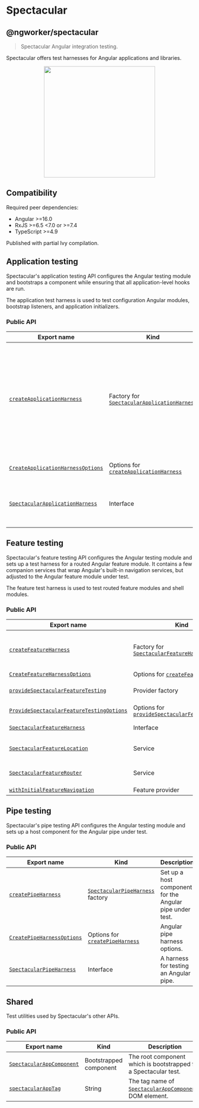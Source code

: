 # Spectacular

## @ngworker/spectacular

> Spectacular Angular integration testing.

Spectacular offers test harnesses for Angular applications and libraries.

<p align="center">
 <img width="300" height="300" src="https://cdn.jsdelivr.net/gh/ngworker/ngworker@main/packages/spectacular/src/assets/logo.png" />
</p>

## Compatibility

Required peer dependencies:

- Angular >=16.0
- RxJS >=6.5 <7.0 or >=7.4
- TypeScript >=4.9

Published with partial Ivy compilation.

## Application testing

Spectacular's application testing API configures the Angular testing module and
bootstraps a component while ensuring that all application-level hooks are run.

The application test harness is used to test configuration Angular modules,
bootstrap listeners, and application initializers.

### Public API

| Export name                                                                            | Kind                                                                                         | Description                                                                                                                                                       |
| -------------------------------------------------------------------------------------- | -------------------------------------------------------------------------------------------- | ----------------------------------------------------------------------------------------------------------------------------------------------------------------- |
| [`createApplicationHarness`](./functions/createApplicationHarness.md)                  | Factory for [`SpectacularApplicationHarness`](./interfaces/SpectacularApplicationHarness.md) | Bootstrap a Spectacular application with the specified metadata. Useful to test configuration Angular modules, bootstrap listeners, and application initializers. |
| [`CreateApplicationHarnessOptions`](./type-aliases/CreateApplicationHarnessOptions.md) | Options for [`createApplicationHarness`](./functions/createApplicationHarness.md)            | Application harness options.                                                                                                                                      |
| [`SpectacularApplicationHarness`](./interfaces/SpectacularApplicationHarness.md)       | Interface                                                                                    | A harness for testing application-level software artifacts.                                                                                                       |

## Feature testing

Spectacular's feature testing API configures the Angular testing module and sets
up a test harness for a routed Angular feature module. It contains a few
companion services that wrap Angular's built-in navigation services, but
adjusted to the Angular feature module under test.

The feature test harness is used to test routed feature modules and shell
modules.

### Public API

| Export name                                                                                          | Kind                                                                                              | Description                                                                                                                                                                                                             |
| ---------------------------------------------------------------------------------------------------- | ------------------------------------------------------------------------------------------------- | ----------------------------------------------------------------------------------------------------------------------------------------------------------------------------------------------------------------------- |
| [`createFeatureHarness`](./functions/createFeatureHarness.md)                                        | Factory for [`SpectacularFeatureHarness`](./interfaces/SpectacularFeatureHarness.md)              | Configure [`provideSpectacularFeatureTesting`](./functions/provideSpectacularFeatureTesting.md), bootstrap [`SpectacularAppComponent`](./classes/SpectacularAppComponent.md) and navigate to the default feature route. |
| [`CreateFeatureHarnessOptions`](./interfaces/CreateFeatureHarnessOptions.md)                         | Options for [`createFeatureHarness`](./functions/createFeatureHarness.md)                         | Feature harness options.                                                                                                                                                                                                |
| [`provideSpectacularFeatureTesting`](./functions/provideSpectacularFeatureTesting.md)                | Provider factory                                                                                  | Configure [`SpectacularFeatureLocation`](./classes/SpectacularFeatureLocation.md) and [`SpectacularFeatureRouter`](./classes/SpectacularFeatureRouter.md)                                                               |
| [`ProvideSpectacularFeatureTestingOptions`](./interfaces/ProvideSpectacularFeatureTestingOptions.md) | Options for [`provideSpectacularFeatureTesting`](./functions/provideSpectacularFeatureTesting.md) | Spectacular feature testing options.                                                                                                                                                                                    |
| [`SpectacularFeatureHarness`](./interfaces/SpectacularFeatureHarness.md)                             | Interface                                                                                         | A harness for testing an Angular feature module.                                                                                                                                                                        |
| [`SpectacularFeatureLocation`](./classes/SpectacularFeatureLocation.md)                              | Service                                                                                           | A subset of Angular's [`Location`](https://angular.io/api/common/Location) service adjusted to the Angular feature module under test.                                                                                   |
| [`SpectacularFeatureRouter`](./classes/SpectacularFeatureRouter.md)                                  | Service                                                                                           | A subset of Angular's [`Router`](https://angular.io/api/router/Router) service adjusted to the Angular feature module under test.                                                                                       |
| [`withInitialFeatureNavigation`](./functions/withInitialFeatureNavigation.md)                        | Feature provider                                                                                  | Enables initial feature navigation.                                                                                                                                                                                     |

## Pipe testing

Spectacular's pipe testing API configures the Angular testing module and sets up
a host component for the Angular pipe under test.

### Public API

| Export name                                                            | Kind                                                                    | Description                                              |
| ---------------------------------------------------------------------- | ----------------------------------------------------------------------- | -------------------------------------------------------- |
| [`createPipeHarness`](./functions/createPipeHarness.md)                | [`SpectacularPipeHarness`](./classes/SpectacularPipeHarness.md) factory | Set up a host component for the Angular pipe under test. |
| [`CreatePipeHarnessOptions`](./interfaces/CreatePipeHarnessOptions.md) | Options for [`createPipeHarness`](./functions/createPipeHarness.md)     | Angular pipe harness options.                            |
| [`SpectacularPipeHarness`](./classes/SpectacularPipeHarness.md)        | Interface                                                               | A harness for testing an Angular pipe.                   |

## Shared

Test utilities used by Spectacular's other APIs.

### Public API

| Export name                                                       | Kind                   | Description                                                                                     |
| ----------------------------------------------------------------- | ---------------------- | ----------------------------------------------------------------------------------------------- |
| [`SpectacularAppComponent`](./classes/SpectacularAppComponent.md) | Bootstrapped component | The root component which is bootstrapped for a Spectacular test.                                |
| [`spectacularAppTag`](./variables/spectacularAppTag.md)           | String                 | The tag name of [`SpectacularAppComponent`](./classes/SpectacularAppComponent.md)s DOM element. |
